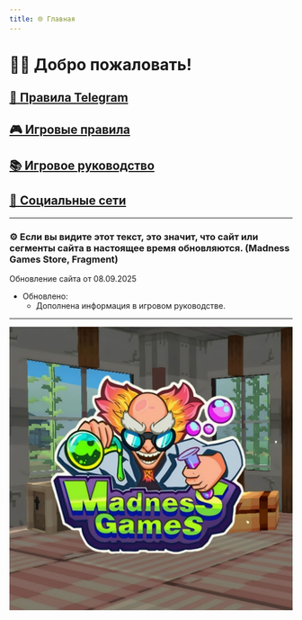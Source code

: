 ```yaml
---
title: 🌐 Главная
---
```


# 👋🏻 Добро пожаловать!

## [📜 Правила Telegram](./TGRules.md)
## [🎮 Игровые правила](./GameRules.md)
## [📚 Игровое руководство](./GameGuide.md)

<!-- ## [🛍️ Madness Games Store](./MGSMain.md)
## [💎 Fragment](./Fragment.md) -->

## [🔗 Социальные сети](./links.md)

- - - - -

### ⚙️ Если вы видите этот текст, это значит, что сайт или сегменты сайта в настоящее время обновляются. (Madness Games Store, Fragment)

Обновление сайта от 08.09.2025

 - Обновлено:
   - Дополнена информация в игровом руководстве.


- - - - -

![MGSlogo](https://github.com/GamzeeChert/gamzeechert.github.io/blob/main/_madnessgamesstore%2F_pictures%2FMGSlogo.jpg?raw=true)